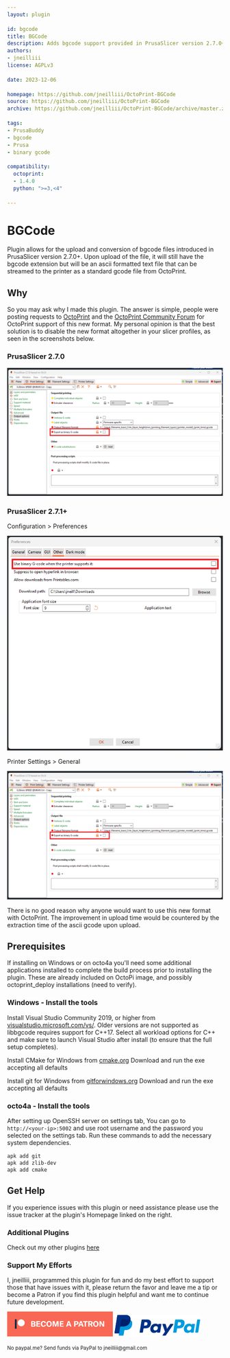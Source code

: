 ```yaml
---
layout: plugin

id: bgcode
title: BGCode
description: Adds bgcode support provided in PrusaSlicer version 2.7.0+
authors:
- jneilliii
license: AGPLv3

date: 2023-12-06

homepage: https://github.com/jneilliii/OctoPrint-BGCode
source: https://github.com/jneilliii/OctoPrint-BGCode
archive: https://github.com/jneilliii/OctoPrint-BGCode/archive/master.zip

tags:
- PrusaBuddy
- bgcode
- Prusa
- binary gcode

compatibility:
  octoprint:
  - 1.4.0
  python: ">=3,<4"

---
```


# BGCode

Plugin allows for the upload and conversion of bgcode files introduced in PrusaSlicer version 2.7.0+. Upon upload of the file, it will still have the bgcode extension but will be an ascii formatted text file that can be streamed to the printer as a standard gcode file from OctoPrint. 

## Why

So you may ask why I made this plugin. The answer is simple, people were posting requests to [OctoPrint](https://github.com/OctoPrint/OctoPrint/issues/4900) and the [OctoPrint Community Forum](https://community.octoprint.org/search?q=bgcode) for OctoPrint support of this new format. My personal opinion is that the best solution is to disable the new format altogether in your slicer profiles, as seen in the screenshots below.

### PrusaSlicer 2.7.0
![screenshot](/assets/img/plugins/bgcode/prusa_slicer_settings.png)

### PrusaSlicer 2.7.1+
Configuration > Preferences

![screenshot](/assets/img/plugins/bgcode/prusa_slicer_settings_preferences.png)

Printer Settings > General

![screenshot](/assets/img/plugins/bgcode/prusa_slicer_settings.png)

There is no good reason why anyone would want to use this new format with OctoPrint. The improvement in upload time would be countered by the extraction time of the ascii gcode upon upload. 

## Prerequisites

If installing on Windows or on octo4a you'll need some additional applications installed to complete the build process prior to installing the plugin. These are already included on OctoPi image, and possibly octoprint_deploy installations (need to verify). 

### Windows - Install the tools

Install Visual Studio Community 2019, or higher from [visualstudio.microsoft.com/vs/](https://visualstudio.microsoft.com/vs/).
Older versions are not supported as libbgcode requires support for C++17.
Select all workload options for C++ and make sure to launch Visual Studio after install (to ensure that the full setup completes).

Install CMake for Windows from [cmake.org](https://cmake.org/)
Download and run the exe accepting all defaults

Install git for Windows from [gitforwindows.org](https://gitforwindows.org/)
Download and run the exe accepting all defaults

### octo4a - Install the tools

After setting up OpenSSH server on settings tab, You can go to `http://<your-ip>:5002` and use root username and the password you selected on the settings tab. Run these commands to add the necessary system dependencies.

```
apk add git
apk add zlib-dev
apk add cmake
```

## Get Help

If you experience issues with this plugin or need assistance please use the issue tracker at the plugin's Homepage linked on the right.

### Additional Plugins

Check out my other plugins [here](https://plugins.octoprint.org/by_author/#jneilliii)

### Support My Efforts

I, jneilliii, programmed this plugin for fun and do my best effort to support those that have issues with it, please return the favor and leave me a tip or become a Patron if you find this plugin helpful and want me to continue future development.

[![Patreon](/assets/img/plugins/bgcode/patreon-with-text-new.png)](https://www.patreon.com/jneilliii) [![paypal](/assets/img/plugins/bgcode/paypal-with-text.png)](https://paypal.me/jneilliii)

<small>No paypal.me? Send funds via PayPal to jneilliii&#64;gmail&#46;com</small>

